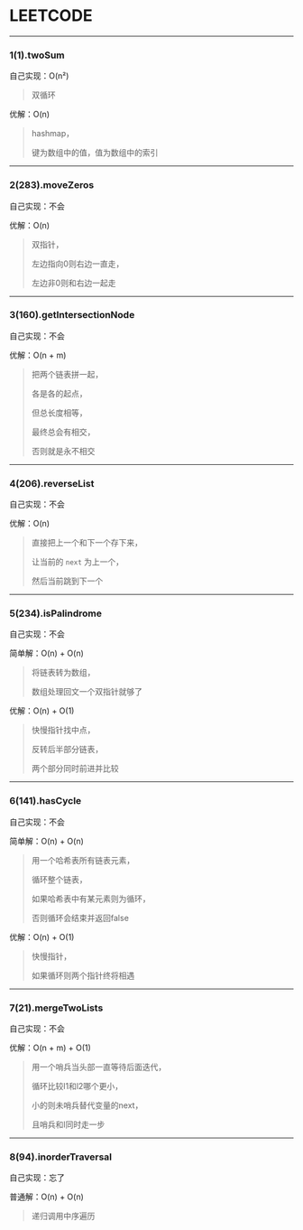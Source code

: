 # LEETCODE

---

### 1(1).twoSum

自己实现：O(n²)

>  双循环

优解：O(n)

> hashmap，
>
> 键为数组中的值，值为数组中的索引

---

### 2(283).moveZeros

自己实现：不会

优解：O(n)

> 双指针，
>
> 左边指向0则右边一直走，
>
> 左边非0则和右边一起走

---

### 3(160).getIntersectionNode

自己实现：不会

优解：O(n + m)

> 把两个链表拼一起，
>
> 各是各的起点，
>
> 但总长度相等，
>
> 最终总会有相交，
>
> 否则就是永不相交

---

### 4(206).reverseList

自己实现：不会

优解：O(n)

> 直接把上一个和下一个存下来，
>
> 让当前的 `next` 为上一个，
>
> 然后当前跳到下一个

---

### 5(234).isPalindrome

自己实现：不会

简单解：O(n) + O(n)

> 将链表转为数组，
>
> 数组处理回文一个双指针就够了

优解：O(n) + O(1)

> 快慢指针找中点，
>
> 反转后半部分链表，
>
> 两个部分同时前进并比较

---

### 6(141).hasCycle

自己实现：不会

简单解：O(n) + O(n)

> 用一个哈希表所有链表元素，
>
> 循环整个链表，
>
> 如果哈希表中有某元素则为循环，
>
> 否则循环会结束并返回false

优解：O(n) + O(1)

> 快慢指针，
>
> 如果循环则两个指针终将相遇

---

### 7(21).mergeTwoLists

自己实现：不会

优解：O(n + m) + O(1)

> 用一个哨兵当头部一直等待后面迭代，
>
> 循环比较l1和l2哪个更小，
>
> 小的则未哨兵替代变量的next，
>
> 且哨兵和l同时走一步

---

### 8(94).inorderTraversal

自己实现：忘了

普通解：O(n) + O(n)

> 递归调用中序遍历
